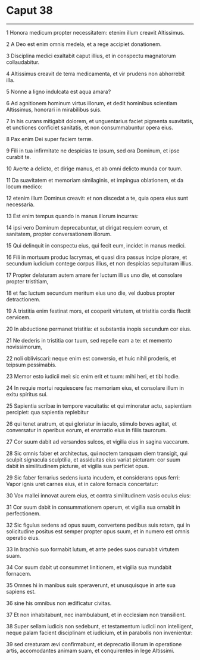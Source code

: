 # Caput 38

***

1 Honora medicum propter necessitatem: etenim illum creavit Altissimus.

2 A Deo est enim omnis medela, et a rege accipiet donationem.

3 Disciplina medici exaltabit caput illius, et in conspectu magnatorum collaudabitur.

4 Altissimus creavit de terra medicamenta, et vir prudens non abhorrebit illa.

5 Nonne a ligno indulcata est aqua amara?

6 Ad agnitionem hominum virtus illorum, et dedit hominibus scientiam Altissimus, honorari in mirabilibus suis.

7 In his curans mitigabit dolorem, et unguentarius faciet pigmenta suavitatis, et unctiones conficiet sanitatis, et non consummabuntur opera eius.

8 Pax enim Dei super faciem terræ.

9 Fili in tua infirmitate ne despicias te ipsum, sed ora Dominum, et ipse curabit te.

10 Averte a delicto, et dirige manus, et ab omni delicto munda cor tuum.

11 Da suavitatem et memoriam similaginis, et impingua oblationem, et da locum medico:

12 etenim illum Dominus creavit: et non discedat a te, quia opera eius sunt necessaria.

13 Est enim tempus quando in manus illorum incurras:

14 ipsi vero Dominum deprecabuntur, ut dirigat requiem eorum, et sanitatem, propter conversationem illorum.

15 Qui delinquit in conspectu eius, qui fecit eum, incidet in manus medici.

16 Fili in mortuum produc lacrymas, et quasi dira passus incipe plorare, et secundum iudicium contege corpus illius, et non despicias sepulturam illius.

17 Propter delaturam autem amare fer luctum illius uno die, et consolare propter tristitiam,

18 et fac luctum secundum meritum eius uno die, vel duobus propter detractionem.

19 A tristitia enim festinat mors, et cooperit virtutem, et tristitia cordis flectit cervicem.

20 In abductione permanet tristitia: et substantia inopis secundum cor eius.

21 Ne dederis in tristitia cor tuum, sed repelle eam a te: et memento novissimorum,

22 noli obliviscari: neque enim est conversio, et huic nihil proderis, et teipsum pessimabis.

23 Memor esto iudicii mei: sic enim erit et tuum: mihi heri, et tibi hodie.

24 In requie mortui requiescere fac memoriam eius, et consolare illum in exitu spiritus sui.

25 Sapientia scribæ in tempore vacuitatis: et qui minoratur actu, sapientiam percipiet: qua sapientia replebitur

26 qui tenet aratrum, et qui gloriatur in iaculo, stimulo boves agitat, et conversatur in operibus eorum, et enarratio eius in filiis taurorum.

27 Cor suum dabit ad versandos sulcos, et vigilia eius in sagina vaccarum.

28 Sic omnis faber et architectus, qui noctem tamquam diem transigit, qui sculpit signacula sculptilia, et assiduitas eius variat picturam: cor suum dabit in similitudinem picturæ, et vigilia sua perficiet opus.

29 Sic faber ferrarius sedens iuxta incudem, et considerans opus ferri: Vapor ignis uret carnes eius, et in calore fornacis concertatur:

30 Vox mallei innovat aurem eius, et contra similitudinem vasis oculus eius:

31 Cor suum dabit in consummationem operum, et vigilia sua ornabit in perfectionem.

32 Sic figulus sedens ad opus suum, convertens pedibus suis rotam, qui in solicitudine positus est semper propter opus suum, et in numero est omnis operatio eius.

33 In brachio suo formabit lutum, et ante pedes suos curvabit virtutem suam.

34 Cor suum dabit ut consummet linitionem, et vigilia sua mundabit fornacem.

35 Omnes hi in manibus suis speraverunt, et unusquisque in arte sua sapiens est.

36 sine his omnibus non ædificatur civitas.

37 Et non inhabitabunt, nec inambulabunt, et in ecclesiam non transilient.

38 Super sellam iudicis non sedebunt, et testamentum iudicii non intelligent, neque palam facient disciplinam et iudicium, et in parabolis non invenientur:

39 sed creaturam ævi confirmabunt, et deprecatio illorum in operatione artis, accomodantes animam suam, et conquirentes in lege Altissimi.

